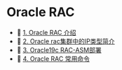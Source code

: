 # Oracle RAC

- 📄 [1. Oracle RAC 介绍](Oracle%20RAC/1.%20Oracle%20RAC%20介绍.md)
- 📄 [2. Oracle rac集群中的IP类型简介](Oracle%20RAC/2.%20Oracle%20rac集群中的IP类型简介.md)
- 📄 [3. Oracle19c RAC-ASM部署](Oracle%20RAC/3.%20Oracle19c%20RAC-ASM部署.md)
- 📄 [4. Oracle RAC 常用命令](Oracle%20RAC/4.%20Oracle%20RAC%20常用命令.md)

‍
